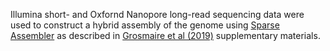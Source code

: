 [//]: # (Created by ./bin/manage_files.pl from ./species/Mesorhabditis_belari/PRJEB30104/Mesorhabditis_belari_PRJEB30104.assembly.html on Thu Jun 11 13:44:53 2020)

Illumina short- and Oxfornd Nanopore long-read sequencing data were used to construct a hybrid assembly of the genome using [Sparse Assembler](https://github.com/yechengxi/SparseAssembler) as described in [Grosmaire et al (2019)](http://europepmc.org/article/MED/30872523) supplementary materials.

